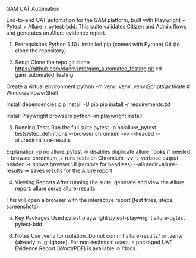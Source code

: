 GAM UAT Automation

End-to-end UAT automation for the GAM platform, built with Playwright + Pytest + Allure + pytest-bdd.
This suite validates Citizen and Admin flows and generates an Allure evidence report.

1. Prerequisites
Python 3.10+ installed
pip (comes with Python)
Git (to clone the repository)

2. Setup
Clone the repo
git clone https://github.com/danmsmb/gam_automated_testing.git
cd gam_automated_testing

Create a virtual environment
python -m venv .venv
.venv\Scripts\activate    # Windows PowerShell

Install dependencies
pip install -U pip
pip install -r requirements.txt

Install Playwright browsers
python -m playwright install

3. Running Tests
Run the full suite
pytest -p no:allure_pytest tests/step_definitions --browser chromium -vv --headed --alluredir=allure-results

Explanation
-p no:allure_pytest → disables duplicate allure hooks if needed
--browser chromium → runs tests on Chromium
-vv → verbose output
--headed → shows browser UI (remove for headless)
--alluredir=allure-results → saves results for the Allure report

4. Viewing Reports
After running the suite, generate and view the Allure report:
allure serve allure-results

This will open a browser with the interactive report (test titles, steps, screenshots).

5. Key Packages Used
pytest
playwright
pytest-playwright
allure-pytest
pytest-bdd

6. Notes
Use .venv for isolation.
Do not commit allure-results/ or .venv/ (already in .gitignore).
For non-technical users, a packaged UAT Evidence Report (Word/PDF) is available in /docs.
